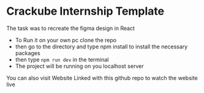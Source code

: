# Crackube Internship Template

The task was to recreate the figma design in React

- To Run it on your own pc clone the repo
- then go to the directory and type npm install to install the necessary packages
- then type `npm run dev` in the terminal
- The project will be running on you localhost server

You can also visit Website Linked with this github repo to watch the website live
